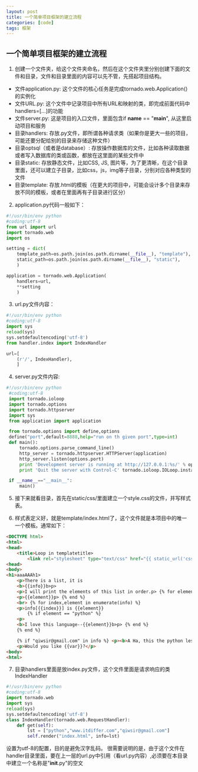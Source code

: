 ```yaml
---
layout: post
title: 一个简单项目框架的建立流程
categories: [code]
tags: 框架
---
```


## 一个简单项目框架的建立流程

1. 创建一个文件夹，给这个文件夹命名，然后在这个文件夹里分别创建下面的文件和目录，文件和目录里面的内容可以先不管，先搭起项目结构。
 - 文件application.py: 这个文件的核心任务是完成tornado.web.Application()的实例化
 - 文件URL.py: 这个文件中记录项目中所有URL和映射的类，即完成前面代码中handlers=[...]的功能
 - 文件server.py: 这是项目的入口文件，里面包含if __name__ == "__main__", 从这里启动项目和服务
 - 目录handlers: 存放.py文件，即所谓各种请求类（如果你是更大一些的项目，可能还要分配给别的目录来存储这种文件）
 - 目录optsql（或者是database）: 存放操作数据库的文件，比如各种读取数据或者写入数据库的类或函数，都放在这里面的某些文件中
 - 目录static: 存放静态文件，比如CSS, JS, 图片等，为了更清晰，在这个目录里面，还可以建立子目录，比如css，js，img等子目录，分别对应各种类型的文件
 - 目录template: 存放.html的模板（在更大的项目中，可能会设计多个目录来存放不同的模板，或者在里面再有子目录进行区分）

2. application.py代码一般如下：
```python
#!/usr/bin/env python
#coding:utf-8
from url import url
import tornado.web
import os

setting = dict(
    template_path=os.path.join(os.path.dirname(__file__), "template"),
    static_path=os.path.join(os.path.dirname(__file__), "static"),
    )

application = tornado.web.Application(
    handlers=url,
    **setting
    )
```

3. url.py文件内容：
```python
#!/usr/bin/env python
#coding:utf-8
import sys
reload(sys)
sys.setdefaultencoding('utf-8')
from handler.index import IndexHandler

url=[
    (r'/', IndexHandler),
    ]
```

4. server.py文件内容:
```python
#!/usr/bin/env python
 #coding:utf-8
 import tornado.ioloop
 import tornado.options
 import tornado.httpserver
 import sys
 from application import application

 from tornado.options import define,options
 define("port",default=8888,help="run on th given port",type=int)
 def main():
     tornado.options.parse_command_line()
     http_server = tornado.httpserver.HTTPServer(application)
     http_server.listen(options.port)
     print 'Development server is running at http://127.0.0.1:%s/' % options.port
     print 'Quit the server with Control-C' tornado.ioloop.IOLoop.instance().start()

 if __name__=="__main__":
     main()
```

5. 接下来就看目录，首先在static/css/里面建立一个style.css的文件，并写样式表。

6. 样式表定义好，就是template/index.html了，这个文件就是本项目中的唯一一个模板。通常如下：
```html
<DOCTYPE html>
<html>
<head>
    <title>Loop in templatetitle>
        <link rel="stylesheet" type="text/css" href="{{ static_url('css/style.css')}}">
<head>
<body>
<h1>aaaAAAh1>
    <p>There is a list, it is
    <b>{{info}}b>p>
    <p>I will print the elements of this list in order.p> {% for element in info %}
    <p>{{element}}p> {% end %}
    <br> {% for index,element in enumerate(info) %}
    <p>info[{{index}}] is {{element}}
        {% if element == "python" %}
    <p>
    <b>I love this language--{{element}}b>p> {% end %}
    {% end %}

    {% if "qiwsir@gmail.com" in info %} <p><b>A Ha, this the python lesson of LaoQi, It is good! His email is {{info[2]}}b>p> {% end %} <h2>Next, I set "python-tornado"(a string) to a variable(var)h2> {% set var="python-tornado" %}
    <p>Would you like {{var}}?</p>
<body>
<html>
```

7. 目录handlers里面是放index.py文件，这个文件里面是请求响应的类IndexHandler
```python
#!/usr/bin/env python
#coding:utf-8
import tornado.web
import sys
reload(sys)
sys.setdefaultencoding('utf-8')
class IndexHandler(tornado.web.RequestHandler):
    def get(self):
        lst = ["python","www.itdiffer.com","qiwsir@gmail.com"]
        self.render("index.html", info=lst)
```
设置为utf-8的配置，目的是避免汉字乱码。
很需要说明的是，由于这个文件在handler目录里面，要在上一层的url.py中引用（看url.py内容）,必须要在本目录中建立一个名称是"__init__.py"的空文
